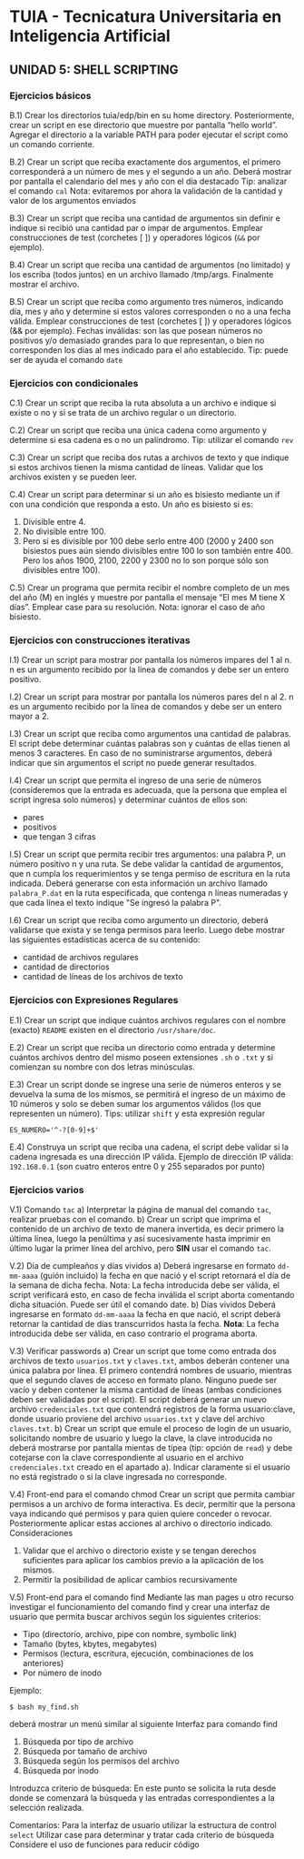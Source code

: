 # TUIA - Tecnicatura Universitaria en Inteligencia Artificial
## UNIDAD 5: SHELL SCRIPTING

### Ejercicios básicos
B.1) Crear los directorios tuia/edp/bin en su home directory.
Posteriormente, crear un script en ese directorio que muestre por pantalla “hello world”.
Agregar el directorio a la variable PATH para poder ejecutar el script como un comando
corriente.

B.2) Crear un script que reciba exactamente dos argumentos, el primero corresponderá a
un número de mes y el segundo a un año.
Deberá mostrar por pantalla el calendario del mes y año con el día destacado
Tip: analizar el comando `cal`
Nota: evitaremos por ahora la validación de la cantidad y valor de los argumentos enviados

B.3) Crear un script que reciba una cantidad de argumentos sin definir e indique si recibió
una cantidad par o impar de argumentos. Emplear construcciones de test (corchetes [ ]) y
operadores lógicos (`&&` por ejemplo).

B.4) Crear un script que reciba una cantidad de argumentos (no limitado) y los escriba
(todos juntos) en un archivo llamado /tmp/args. Finalmente mostrar el archivo.

B.5) Crear un script que reciba como argumento tres números, indicando día, mes y año y
determine si estos valores corresponden o no a una fecha válida.
Emplear construcciones de test (corchetes [ ]) y operadores lógicos (&& por ejemplo).
Fechas inválidas: son las que posean números no positivos y/o demasiado grandes para lo que
representan, o bien no corresponden los días al mes indicado para el año establecido.
Tip: puede ser de ayuda el comando `date`

### Ejercicios con condicionales
C.1) Crear un script que reciba la ruta absoluta a un archivo e indique si existe o no y si se
trata de un archivo regular o un directorio.

C.2) Crear un script que reciba una única cadena como argumento y determine si esa
cadena es o no un palíndromo.
Tip: utilizar el comando `rev`

C.3) Crear un script que reciba dos rutas a archivos de texto y que indique si estos archivos
tienen la misma cantidad de líneas. Validar que los archivos existen y se pueden leer.

C.4) Crear un script para determinar si un año es bisiesto mediante un if con una condición
que responda a esto.
Un año es bisiesto si es:
1. Divisible entre 4.
2. No divisible entre 100.
3. Pero si es divisible por 100 debe serlo entre 400
(2000 y 2400 son bisiestos pues aún siendo divisibles entre 100 lo son también
entre 400. Pero los años 1900, 2100, 2200 y 2300 no lo son porque sólo son
divisibles entre 100).

C.5) Crear un programa que permita recibir el nombre completo de un mes del año (M) en
inglés y muestre por pantalla el mensaje “El mes M tiene X días”. Emplear case para su
resolución.
Nota: ignorar el caso de año bisiesto.

### Ejercicios con construcciones iterativas
I.1) Crear un script para mostrar por pantalla los números impares del 1 al n.
n es un argumento recibido por la línea de comandos y debe ser un entero positivo.

I.2) Crear un script para mostrar por pantalla los números pares del n al 2.
n es un argumento recibido por la línea de comandos y debe ser un entero mayor a 2.

I.3) Crear un script que reciba como argumentos una cantidad de palabras.
El script debe determinar cuántas palabras son y cuántas de ellas tienen al menos 3
caracteres.
En caso de no suministrarse argumentos, deberá indicar que sin argumentos el script no
puede generar resultados.

I.4) Crear un script que permita el ingreso de una serie de números (consideremos que la
entrada es adecuada, que la persona que emplea el script ingresa solo números) y
determinar cuántos de ellos son:
* pares
* positivos
* que tengan 3 cifras

I.5) Crear un script que permita recibir tres argumentos: una palabra P, un número positivo n
y una ruta. Se debe validar la cantidad de argumentos, que n cumpla los requerimientos y
se tenga permiso de escritura en la ruta indicada.
Deberá generarse con esta información un archivo llamado `palabra_P.dat` en la ruta
especificada, que contenga n líneas numeradas y que cada línea el texto indique
"Se ingresó la palabra P".

I.6) Crear un script que reciba como argumento un directorio, deberá validarse que exista y
se tenga permisos para leerlo.
Luego debe mostrar las siguientes estadísticas acerca de su contenido:
* cantidad de archivos regulares
* cantidad de directorios
* cantidad de líneas de los archivos de texto

### Ejercicios con Expresiones Regulares
E.1) Crear un script que indique cuántos archivos regulares con el nombre (exacto)
`README` existen en el directorio `/usr/share/doc`.

E.2) Crear un script que reciba un directorio como entrada y determine cuántos archivos
dentro del mismo poseen extensiones `.sh` o `.txt` y si comienzan su nombre con dos letras
minúsculas.

E.3) Crear un script donde se ingrese una serie de números enteros y se devuelva la suma
de los mismos, se permitirá el ingreso de un máximo de 10 números y solo se deben sumar
los argumentos válidos (los que representen un número).
Tips: utilizar `shift` y esta expresión regular
```
ES_NUMERO='^-?[0-9]+$'
```

E.4) Construya un script que reciba una cadena, el script debe validar si la cadena
ingresada es una dirección IP válida.
Ejemplo de dirección IP válida: `192.168.0.1` (son cuatro enteros entre 0 y 255 separados por punto)

### Ejercicios varios

V.1) Comando `tac`
a) Interpretar la página de manual del comando `tac`, realizar pruebas con el comando.
b) Crear un script que imprima el contenido de un archivo de texto de manera invertida, es
decir primero la última línea, luego la penúltima y así sucesivamente hasta imprimir en
último lugar la primer línea del archivo, pero **SIN** usar el comando `tac`.

V.2) Día de cumpleaños y días vividos
a) Deberá ingresarse en formato `dd-mm-aaaa` (guión incluido) la fecha en que nació y el
script retornará el día de la semana de dicha fecha.
Nota: La fecha introducida debe ser válida, el script verificará esto, en caso de fecha inválida el script
aborta comentando dicha situación. Puede ser útil el comando date.
b) Días vividos
Deberá ingresarse en formato `dd-mm-aaaa` la fecha en que nació, el script deberá retornar
la cantidad de días transcurridos hasta la fecha.
**Nota**: La fecha introducida debe ser válida, en caso contrario el programa aborta.

V.3) Verificar passwords
a) Crear un script que tome como entrada dos archivos de texto `usuarios.txt` y `claves.txt`,
ambos deberán contener una única palabra por línea. El primero contendrá nombres de
usuario, mientras que el segundo claves de acceso en formato plano. Ninguno puede ser
vacío y deben contener la misma cantidad de líneas (ambas condiciones deben ser
validadas por el script).
El script deberá generar un nuevo archivo `credenciales.txt` que contendrá registros de la
forma usuario:clave, donde usuario proviene del archivo `usuarios.txt` y clave del archivo
`claves.txt`.
b) Crear un script que emule el proceso de login de un usuario, solicitando nombre de
usuario y luego la clave, la clave introducida no deberá mostrarse por pantalla mientas de
tipea (tip: opción de `read`) y debe cotejarse con la clave correspondiente al usuario en el
archivo `credenciales.txt` creado en el apartado a).
Indicar claramente si el usuario no está registrado o si la clave ingresada no corresponde.

V.4) Front-end para el comando chmod
Crear un script que permita cambiar permisos a un archivo de forma interactiva. Es decir,
permitir que la persona vaya indicando qué permisos y para quien quiere conceder o
revocar. Posteriormente aplicar estas acciones al archivo o directorio indicado.
Consideraciones
1. Validar que el archivo o directorio existe y se tengan derechos suficientes para aplicar los cambios
previo a la aplicación de los mismos.
2. Permitir la posibilidad de aplicar cambios recursivamente

V.5) Front-end para el comando find
Mediante las man pages u otro recurso investigar el funcionamiento del comando find y
crear una interfaz de usuario que permita buscar archivos según los siguientes criterios:
* Tipo (directorio, archivo, pipe con nombre, symbolic link)
* Tamaño (bytes, kbytes, megabytes)
* Permisos (lectura, escritura, ejecución, combinaciones de los anteriores)
* Por número de inodo

Ejemplo:
```
$ bash my_find.sh
```
deberá mostrar un menú similar al siguiente
Interfaz para comando find
1. Búsqueda por tipo de archivo
2. Búsqueda por tamaño de archivo
3. Búsqueda según los permisos del archivo
4. Búsqueda por inodo

Introduzca criterio de búsqueda:
En este punto se solicita la ruta desde donde se comenzará la búsqueda y las entradas
correspondientes a la selección realizada.

Comentarios:
Para la interfaz de usuario utilizar la estructura de control `select`
Utilizar case para determinar y tratar cada criterio de búsqueda
Considere el uso de funciones para reducir código
